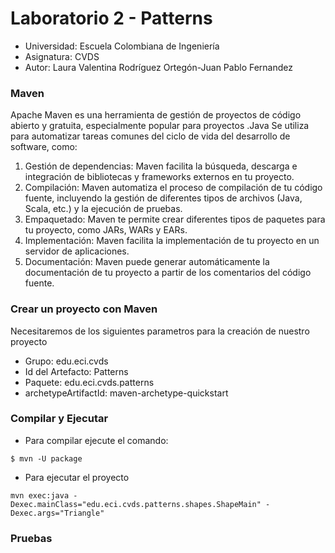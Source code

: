 # Laboratorio 2 - Patterns


* Universidad: Escuela Colombiana de Ingeniería
* Asignatura:  CVDS
* Autor: Laura Valentina Rodríguez Ortegón-Juan Pablo Fernandez

### Maven

Apache Maven es una herramienta de gestión de proyectos de código abierto y gratuita, especialmente popular para proyectos .Java
Se utiliza para automatizar tareas comunes del ciclo de vida del desarrollo de software, como:

1. Gestión de dependencias: Maven facilita la búsqueda, descarga e integración de bibliotecas y frameworks externos en tu proyecto.
2. Compilación: Maven automatiza el proceso de compilación de tu código fuente, incluyendo la gestión de diferentes tipos de archivos (Java, Scala, etc.) y la ejecución de pruebas.
3. Empaquetado: Maven te permite crear diferentes tipos de paquetes para tu proyecto, como JARs, WARs y EARs.
4. Implementación: Maven facilita la implementación de tu proyecto en un servidor de aplicaciones.
5. Documentación: Maven puede generar automáticamente la documentación de tu proyecto a partir de los comentarios del código fuente.

### Crear un proyecto con Maven
Necesitaremos de los siguientes parametros para la creación de nuestro proyecto
* Grupo: edu.eci.cvds
* Id del Artefacto: Patterns
* Paquete: edu.eci.cvds.patterns
* archetypeArtifactId: maven-archetype-quickstart

### Compilar y Ejecutar
* Para compilar ejecute el comando:
```
$ mvn -U package
```
* Para ejecutar el proyecto
```
mvn exec:java -Dexec.mainClass="edu.eci.cvds.patterns.shapes.ShapeMain" -Dexec.args="Triangle"
```

### Pruebas


